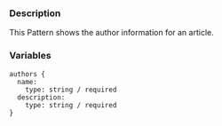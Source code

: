 ### Description
This Pattern shows the author information for an article.

### Variables
~~~
authors {
  name:
    type: string / required
  description:
    type: string / required
}
~~~
